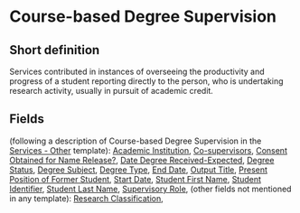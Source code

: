 # Course-based Degree Supervision
## Short definition
Services contributed in instances of overseeing the productivity and progress of a student reporting directly to the person, who is undertaking research activity, usually in pursuit of academic credit.
## Fields
(following a description of Course-based Degree Supervision in the [Services - Other](../Templates/Services%20-%20Other.md) template):
[Academic Institution](../Object-Fields/Course-based%20Degree%20Supervision/Academic%20Institution.md),
[Co-supervisors](../Object-Fields/Course-based%20Degree%20Supervision/Co-supervisors.md),
[Consent Obtained for Name Release?](../Object-Fields/Course-based%20Degree%20Supervision/Consent%20Obtained%20for%20Name%20Release.md),
[Date Degree Received-Expected](../Object-Fields/Course-based%20Degree%20Supervision/Date%20Degree%20Received-Expected.md),
[Degree Status](../Object-Fields/Course-based%20Degree%20Supervision/Degree%20Status.md),
[Degree Subject](../Object-Fields/Course-based%20Degree%20Supervision/Degree%20Subject.md),
[Degree Type](../Object-Fields/Course-based%20Degree%20Supervision/Degree%20Type.md),
[End Date](../Object-Fields/Course-based%20Degree%20Supervision/End%20Date.md),
[Output Title](../Object-Fields/Course-based%20Degree%20Supervision/Output%20Title.md),
[Present Position of Former Student](../Object-Fields/Course-based%20Degree%20Supervision/Present%20Position%20of%20Former%20Student.md),
[Start Date](../Object-Fields/Course-based%20Degree%20Supervision/Start%20Date.md),
[Student First Name](../Object-Fields/Course-based%20Degree%20Supervision/Student%20First%20Name.md),
[Student Identifier](../Object-Fields/Course-based%20Degree%20Supervision/Student%20Identifier.md),
[Student Last Name](../Object-Fields/Course-based%20Degree%20Supervision/Student%20Last%20Name.md),
[Supervisory Role](../Object-Fields/Course-based%20Degree%20Supervision/Supervisory%20Role.md),
(other fields not mentioned in any template):
[Research Classification](../Object-Fields/Course-based%20Degree%20Supervision/Research%20Classification.md),
